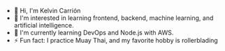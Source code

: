 - 👋 Hi, I'm Kelvin Carrión
- 👀 I'm interested in learning frontend, backend, machine learning, and artificial intelligence.
- 🌱 I'm currently learning DevOps and Node.js with AWS.
- ⚡ Fun fact: I practice Muay Thai, and my favorite hobby is rollerblading

<!---
xt8202/xt8202 is a ✨ special ✨ repository because its `README.md` (this file) appears on your GitHub profile.
You can click the Preview link to take a look at your changes.
--->
